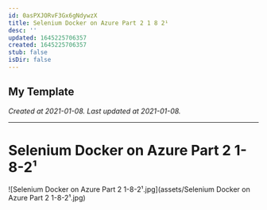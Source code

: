 ```yaml
---
id: 0asPXJORvF3Gx6gNdywzX
title: Selenium Docker on Azure Part 2 1 8 2¹
desc: ''
updated: 1645225706357
created: 1645225706357
stub: false
isDir: false
---
```

My Template
---

_Created at 2021-01-08._
_Last updated at 2021-01-08._




---

# Selenium Docker on Azure Part 2 1-8-2¹


![Selenium Docker on Azure Part 2 1-8-2¹.jpg](assets/Selenium Docker on Azure Part 2 1-8-2¹.jpg)

